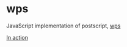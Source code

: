 # wps

JavaScript implementation of postscript, [wps](//logand.com/wps/index.html)

[In action](//htmlpreview.github.io/?//github.com/jcomeauictx/wps/blob/master/index.html)
